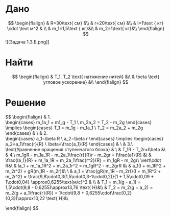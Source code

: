 # Дано
$$
\begin{flalign}
	& R=30\text{ см} &\\
	& r=20\text{ см} &\\
	& I=1\text { кг} \cdot \text м^2 & \\
	& m_1=1,5\text { кг}&\\
	& m_2=1\text{ кг}&\\
\end{flalign}
$$
![[Задача 1.3.Б.png]]
# Найти
$$
\begin{flalign}
	& T_1, T_2 \text{ натяжение нитей} &\\
	& \beta \text{ угловое ускорение} &\\
\end{flalign}
$$
# Решение

$$
\begin{flalign}
	&
	1.\
	\begin{cases}
		m_1a_1 = m1_g - T_1 \\
		m_2a_2 = T_2 - m_2g
	\end{cases}
	\implies
	\begin{cases}
		T_1 = m_1g - m_1a_1 \\
		T_2 = m_2a_2 + m_2g
	\end{cases}
	& \\
	&
	2.\
	\begin{cases}
		a_1=\beta R \\
		a_2=\beta r
	\end{cases}
	\implies
	\begin{cases}
		a_2=a_1\frac{r}{R} \\
		\beta=\frac{a_1}{R}
	\end{cases}
	& \\
	& 3.\ \text{Уравнение вращения ступенчатого блока} & \\
	& T_1R - T_2r=I\beta &\\
	& 4.\ m_1gR - m_1a_1R - m_2a_1\frac{r}{R}r - m_2gr = I\frac{a1}{R} &\\
	& \frac{Ia_1}{R} + m_1a_1R + m_2a_1\frac{r^2}{R} = m_1gR - m_2gr\ \vert\cdot R&\\
	& Ia_1 + m_1a_1R^2 + m_2a_1r^2 = m_1gR^2 - m_2grR &\\
	& a_1(I + m_1R^2 + m_2r^2) = gR(m_1R - m_2r)&\\
	\\
	& a_1 = \frac{gR(m_1R - m_2r)}{I + m_1R^2 + m_2r^2} =
	\frac{9,8\cdot0,3(1,5\cdot0,3-1\cdot0,2)}{1 + 1,5\cdot0,09 + 1\cdot0,04}
	\approx0,6255\text{м/с}^2 & \\\\
	& T_1 = m_1(g - a_1) = 1,5\cdot(9,8 - 0,6255)\approx13,76 \text{ Н}&\\\\
	& T_2 = m_2(g + a_2) = m_2(g + a_1\frac{r}{R}) =
	1\cdot(9,8 + 0,6255\cdot\frac{0,2}{0,3})\approx10,22 \text{ Н}&\\
	
\end{flalign}
$$